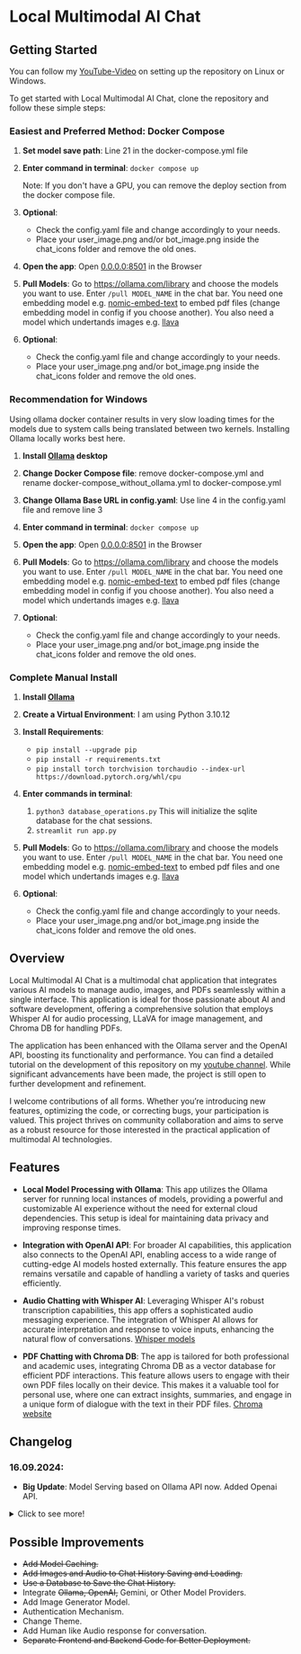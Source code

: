 # Local Multimodal AI Chat
## Getting Started

You can follow my [YouTube-Video](https://youtu.be/eNwvAdem4vo) on setting up the repository on Linux or Windows.

To get started with Local Multimodal AI Chat, clone the repository and follow these simple steps:

### Easiest and Preferred Method: Docker Compose
1. **Set model save path**: Line 21 in the docker-compose.yml file

2. **Enter command in terminal**: ```docker compose up```
   
   Note: If you don't have a GPU, you can remove the deploy section from the docker compose file.

3. **Optional**: 
   - Check the config.yaml file and change accordingly to your needs.
   - Place your user_image.png and/or bot_image.png inside the chat_icons folder and remove the old ones. 

4. **Open the app**: Open [0.0.0.0:8501](http://0.0.0.0:8501) in the Browser

5. **Pull Models**: Go to https://ollama.com/library and choose the models you want to use. Enter ```/pull MODEL_NAME``` in the chat bar. 
You need one embedding model e.g. [nomic-embed-text](https://ollama.com/library/nomic-embed-text) to embed pdf files (change embedding model in config if you choose another). You also need a model which undertands 
images e.g. [llava](https://ollama.com/library/llava) 

6. **Optional**: 
   - Check the config.yaml file and change accordingly to your needs.
   - Place your user_image.png and/or bot_image.png inside the chat_icons folder and remove the old ones. 

### Recommendation for Windows
Using ollama docker container results in very slow loading times for the models due to system calls being translated between two kernels. Installing Ollama locally works best here.


1. **Install [Ollama](https://ollama.com/download) desktop**

2. **Change Docker Compose file**: remove docker-compose.yml and rename docker-compose_without_ollama.yml to docker-compose.yml

3. **Change Ollama Base URL in config.yaml**: Use line 4 in the config.yaml file and remove line 3

3. **Enter command in terminal**: ```docker compose up```

4. **Open the app**: Open [0.0.0.0:8501](http://0.0.0.0:8501) in the Browser

5. **Pull Models**: Go to https://ollama.com/library and choose the models you want to use. Enter ```/pull MODEL_NAME``` in the chat bar. 
You need one embedding model e.g. [nomic-embed-text](https://ollama.com/library/nomic-embed-text) to embed pdf files (change embedding model in config if you choose another). You also need a model which undertands 
images e.g. [llava](https://ollama.com/library/llava) 

6. **Optional**: 
   - Check the config.yaml file and change accordingly to your needs.
   - Place your user_image.png and/or bot_image.png inside the chat_icons folder and remove the old ones. 

### Complete Manual Install

1. **Install [Ollama](https://github.com/ollama/ollama)**

2. **Create a Virtual Environment**: I am using Python 3.10.12

3. **Install Requirements**:
   - ```pip install --upgrade pip```
   - ```pip install -r requirements.txt```
   - ```pip install torch torchvision torchaudio --index-url https://download.pytorch.org/whl/cpu```   

4. **Enter commands in terminal**: 
   1. ```python3 database_operations.py``` This will initialize the sqlite database for the chat sessions.
   2. ```streamlit run app.py```

5. **Pull Models**: Go to https://ollama.com/library and choose the models you want to use. Enter ```/pull MODEL_NAME``` in the chat bar. 
You need one embedding model e.g. [nomic-embed-text](https://ollama.com/library/nomic-embed-text) to embed pdf files and one model which undertands 
images e.g. [llava](https://ollama.com/library/llava) 

6. **Optional**: 
   - Check the config.yaml file and change accordingly to your needs.
   - Place your user_image.png and/or bot_image.png inside the chat_icons folder and remove the old ones. 


## Overview

Local Multimodal AI Chat is a multimodal chat application that integrates various AI models to manage audio, images, and PDFs seamlessly within a single interface. This application is ideal for those passionate about AI and software development, offering a comprehensive solution that employs Whisper AI for audio processing, LLaVA for image management, and Chroma DB for handling PDFs.

The application has been enhanced with the Ollama server and the OpenAI API, boosting its functionality and performance. You can find a detailed tutorial on the development of this repository on my [youtube channel](https://youtu.be/CUjO8b6_ZuM). While significant advancements have been made, the project is still open to further development and refinement.

I welcome contributions of all forms. Whether you’re introducing new features, optimizing the code, or correcting bugs, your participation is valued. This project thrives on community collaboration and aims to serve as a robust resource for those interested in the practical application of multimodal AI technologies.


## Features

- **Local Model Processing with Ollama**: This app utilizes the Ollama server for running local instances of models, providing a powerful and customizable AI experience without the need for external cloud dependencies. This setup is ideal for maintaining data privacy and improving response times.

- **Integration with OpenAI API**: For broader AI capabilities, this application also connects to the OpenAI API, enabling access to a wide range of cutting-edge AI models hosted externally. This feature ensures the app remains versatile and capable of handling a variety of tasks and queries efficiently.

- **Audio Chatting with Whisper AI**: Leveraging Whisper AI's robust transcription capabilities, this app offers a sophisticated audio messaging experience. The integration of Whisper AI allows for accurate interpretation and response to voice inputs, enhancing the natural flow of conversations.
[Whisper models](https://huggingface.co/collections/openai/whisper-release-6501bba2cf999715fd953013)

- **PDF Chatting with Chroma DB**: The app is tailored for both professional and academic uses, integrating Chroma DB as a vector database for efficient PDF interactions. This feature allows users to engage with their own PDF files locally on their device. This makes it a valuable tool for personal use, where one can extract insights, summaries, and engage in a unique form of dialogue with the text in their PDF files. [Chroma website](https://docs.trychroma.com/)

## Changelog

### 16.09.2024:
- **Big Update**: Model Serving based on Ollama API now. Added Openai API.

<details>
  <summary>Click to see more!</summary>

### 24.08.2024:
- **Docker Compose Added**

### 17.02.2024:
- **Input Widget Update**: Replaced st.text_input with st.chat_input to enhance interaction by leveraging a more chat-oriented UI, facilitating user engagement.
- **Sidebar Adjustment**: Relocated the audio recording button to the sidebar for a cleaner and more organized user interface, improving accessibility and user experience.

### 10.02.2024:
- **License Added**: Implemented the GNU General Public License v3.0 to ensure the project is freely available for use, modification, and distribution under the terms of this license. A comprehensive copyright and license notice has been included in the main file (app.py) to clearly communicate the terms under which the project is offered. This addition aims to protect both the contributors' and users' rights, fostering an open and collaborative development environment. For full license details, refer to the LICENSE file in the project repository.
- **Caching for Chat Model**: Introduced caching for the chat model to prevent it from being reloaded with every script execution. This optimization significantly improves performance by reducing load times 
- **Config File Expansion**: Expanded the configuration file to accommodate new settings and features, providing greater flexibility and customization options for the chat application.


### 09.02.2024:

- **SQLite Database for Chat History**: Implemented a SQLite database to store the chat history.
- **Displaying Images and Audio Files in Chat**: Chat history now supports displaying images and audio files.
- **Added Button to delete Chat History**
- **Updated langchain**: Runs now with the current langchain version 0.1.6

### 16.01.2024:
- **Windows User DateTime Format Issue:** Windows users seemed to have problems with the datetime format of the saved JSON chat histories. I changed the format in the `ultis.py` file to `"%Y_%m_%d_%H_%M_%S"`, which should solve the issue. Feel free to change it to your liking.
- **UI Adjustment for Chat Scrolling:** Scrolling down in the chat annoyed me, so the text input box and the latest message are at the top now.

### 12.01.2024:
- **Issue with Message Sending:** After writing in the text field and pressing the send button, the LLM would not generate a response. 
- **Cause of the Issue:** This happened because the `clear_input_field` callback from the button changes the text field value to an empty string after saving the user question. However, changing the text field value triggers the callback from the text field widget, setting the `user_question` to an empty string again. As a result, the LLM is not called.
- **Implemented Workaround:** As a workaround, I added a check before changing the `user_question` value.
</details>


## Possible Improvements
- ~~Add Model Caching.~~
- ~~Add Images and Audio to Chat History Saving and Loading.~~
- ~~Use a Database to Save the Chat History.~~
- Integrate ~~Ollama, OpenAI,~~ Gemini, or Other Model Providers.
- Add Image Generator Model.
- Authentication Mechanism.
- Change Theme.
- Add Human like Audio response for conversation.
- ~~Separate Frontend and Backend Code for Better Deployment.~~
